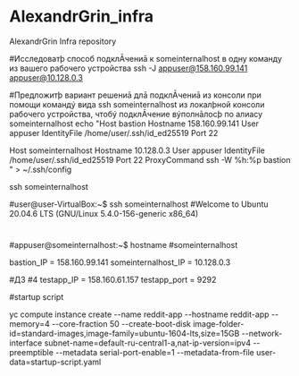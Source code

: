 # AlexandrGrin_infra
AlexandrGrin Infra repository

#Исследоватþ способ подклĀчениā к someinternalhost в одну команду из вашего рабочего устройства
ssh -J appuser@158.160.99.141 appuser@10.128.0.3

#Предложитþ вариант решениā длā подклĀчениā из консоли при помощи командý вида ssh someinternalhost из локалþной консоли рабочего устройства, чтобý подклĀчение вýполнāлосþ по алиасу someinternalhost
echo "Host bastion
        Hostname 158.160.99.141
        User appuser
        IdentityFile /home/user/.ssh/id_ed25519
        Port 22

Host someinternalhost
        Hostname 10.128.0.3
        User appuser
        IdentityFile /home/user/.ssh/id_ed25519
        Port 22
        ProxyCommand ssh -W %h:%p bastion
" > ~/.ssh/config

ssh someinternalhost

#user@user-VirtualBox:~$ ssh someinternalhost
#Welcome to Ubuntu 20.04.6 LTS (GNU/Linux 5.4.0-156-generic x86_64)
#
#appuser@someinternalhost:~$ hostname
#someinternalhost

bastion_IP = 158.160.99.141
someinternalhost_IP = 10.128.0.3

#ДЗ #4
testapp_IP = 158.160.61.157
testapp_port = 9292

#startup script

yc compute instance create --name reddit-app --hostname reddit-app --memory=4 --core-fraction 50 --create-boot-disk image-folder-id=standard-images,image-family=ubuntu-1604-lts,size=15GB --network-interface subnet-name=default-ru-central1-a,nat-ip-version=ipv4 --preemptible --metadata serial-port-enable=1  --metadata-from-file user-data=startup-script.yaml
